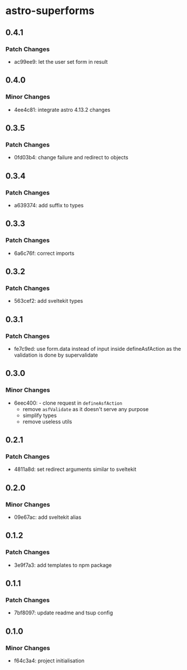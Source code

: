# astro-superforms

## 0.4.1

### Patch Changes

- ac99ee9: let the user set form in result

## 0.4.0

### Minor Changes

- 4ee4c81: integrate astro 4.13.2 changes

## 0.3.5

### Patch Changes

- 0fd03b4: change failure and redirect to objects

## 0.3.4

### Patch Changes

- a639374: add suffix to types

## 0.3.3

### Patch Changes

- 6a6c76f: correct imports

## 0.3.2

### Patch Changes

- 563cef2: add sveltekit types

## 0.3.1

### Patch Changes

- fe7c9ed: use form.data instead of input inside defineAsfAction as the validation is done by supervalidate

## 0.3.0

### Minor Changes

- 6eec400: - clone request in `defineAsfAction`
  - remove `asfValidate` as it doesn't serve any purpose
  - simplify types
  - remove useless utils

## 0.2.1

### Patch Changes

- 4811a8d: set redirect arguments similar to sveltekit

## 0.2.0

### Minor Changes

- 09e67ac: add sveltekit alias

## 0.1.2

### Patch Changes

- 3e9f7a3: add templates to npm package

## 0.1.1

### Patch Changes

- 7bf8097: update readme and tsup config

## 0.1.0

### Minor Changes

- f64c3a4: project initialisation
